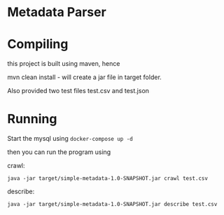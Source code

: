 # Metadata Parser

# Compiling

this project is built using maven, hence 

mvn clean install - will create a jar file in target folder.

Also provided two test files test.csv and test.json


# Running

Start the mysql using 
``` docker-compose up -d ```

then you can run the program using

crawl: 

``` java -jar target/simple-metadata-1.0-SNAPSHOT.jar crawl test.csv ```

describe:

``` java -jar target/simple-metadata-1.0-SNAPSHOT.jar describe test.csv ```
